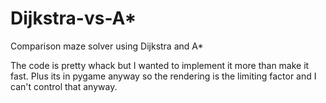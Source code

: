 # Dijkstra-vs-A*
Comparison maze solver using Dijkstra and A*

The code is pretty whack but I wanted to implement it more than make it fast. Plus its in pygame anyway so the rendering is the limiting factor and I can't control that anyway.
